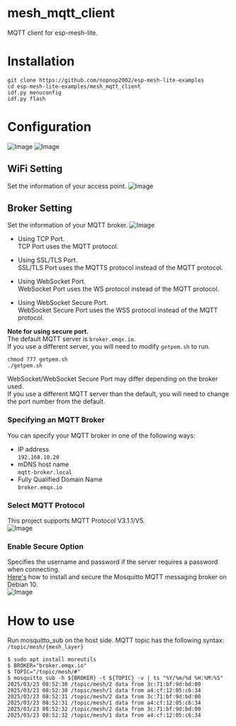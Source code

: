 # mesh_mqtt_client
MQTT client for esp-mesh-lite.

# Installation

```
git clone https://github.com/nopnop2002/esp-mesh-lite-examples
cd esp-mesh-lite-examples/mesh_mqtt_client
idf.py menuconfig
idf.py flash
```

# Configuration   
![Image](https://github.com/user-attachments/assets/28ee4b1b-541a-4bc0-9d20-4c70e0e60452)
![Image](https://github.com/user-attachments/assets/99635150-9cdc-4dc9-9b2f-bf0659a164f8)

## WiFi Setting
Set the information of your access point.
![Image](https://github.com/user-attachments/assets/9c68c775-4970-4a47-b15a-2fb96521060a)

## Broker Setting
Set the information of your MQTT broker.
![Image](https://github.com/user-attachments/assets/11906003-7812-4913-af2e-ace46d0e5241)

- Using TCP Port.   
 TCP Port uses the MQTT protocol.   

- Using SSL/TLS Port.   
 SSL/TLS Port uses the MQTTS protocol instead of the MQTT protocol.   

- Using WebSocket Port.   
 WebSocket Port uses the WS protocol instead of the MQTT protocol.   

- Using WebSocket Secure Port.   
 WebSocket Secure Port uses the WSS protocol instead of the MQTT protocol.   

__Note for using secure port.__   
The default MQTT server is ```broker.emqx.io```.   
If you use a different server, you will need to modify ```getpem.sh``` to run.   
```
chmod 777 getpem.sh
./getpem.sh
```

WebSocket/WebSocket Secure Port may differ depending on the broker used.   
If you use a different MQTT server than the default, you will need to change the port number from the default.   

### Specifying an MQTT Broker   
You can specify your MQTT broker in one of the following ways:   
- IP address   
 ```192.168.10.20```   
- mDNS host name   
 ```mqtt-broker.local```   
- Fully Qualified Domain Name   
 ```broker.emqx.io```

### Select MQTT Protocol   
This project supports MQTT Protocol V3.1.1/V5.   
![Image](https://github.com/user-attachments/assets/5115df83-ed55-4669-ae0e-7764e10dad7b)

### Enable Secure Option
Specifies the username and password if the server requires a password when connecting.   
[Here's](https://www.digitalocean.com/community/tutorials/how-to-install-and-secure-the-mosquitto-mqtt-messaging-broker-on-debian-10) how to install and secure the Mosquitto MQTT messaging broker on Debian 10.   
![Image](https://github.com/user-attachments/assets/63244a41-4805-457c-9dd1-9f36c95ad617)

# How to use
Run mosquitto_sub on the host side.
MQTT topic has the following syntax:
```/topic/mesh/{mesh_layer}```

```
$ sudo apt install moreutils
$ BROKER="broker.emqx.io"
$ TOPIC="/topic/mesh/#"
$ mosquitto_sub -h ${BROKER} -t ${TOPIC} -v | ts "%Y/%m/%d %H:%M:%S"
2025/03/23 08:52:30 /topic/mesh/2 data from 3c:71:bf:9d:bd:00
2025/03/23 08:52:30 /topic/mesh/1 data from a4:cf:12:05:c6:34
2025/03/23 08:52:31 /topic/mesh/2 data from 3c:71:bf:9d:bd:00
2025/03/23 08:52:31 /topic/mesh/1 data from a4:cf:12:05:c6:34
2025/03/23 08:52:32 /topic/mesh/2 data from 3c:71:bf:9d:bd:00
2025/03/23 08:52:32 /topic/mesh/1 data from a4:cf:12:05:c6:34
```

